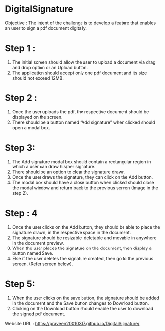 # DigitalSignature

Objective : The intent of the challenge is to develop a feature that enables an user to sign a pdf document digitally.

# Step 1 :
1. The initial screen should allow the user to upload a document via drag
and drop option or an Upload button.
2. The application should accept only one pdf document and its size
should not exceed 12MB.

# Step 2 :
1. Once the user uploads the pdf, the respective document should be
displayed on the screen.
2. There should be a button named “Add signature” when clicked should
open a modal box.

# Step 3:
1. The Add signature modal box should contain a rectangular region in
which a user can draw his/her signature.
2. There should be an option to clear the signature drawn.
3. Once the user draws the signature, they can click on the Add button.
4. The modal box should have a close button when clicked should close
the modal window and return back to the previous screen (Image in the
step 2).

# Step : 4
1. Once the user clicks on the Add button, they should be able to place
the signature drawn, in the respective space in the document.
2. The signature should be resizable, deletable and movable in anywhere
in the document preview.
3. When the user places the signature on the document, then display a
button named Save.
4. Else if the user deletes the signature created, then go to the previous
screen. (Refer screen below).

# Step 5:
1. When the user clicks on the save button, the signature should be
added in the document and the Save button changes to Download
button.
2. Clicking on the Download button should enable the user to download
the signed pdf document.


Website URL : https://praveen20010317.github.io/DigitalSignature/
